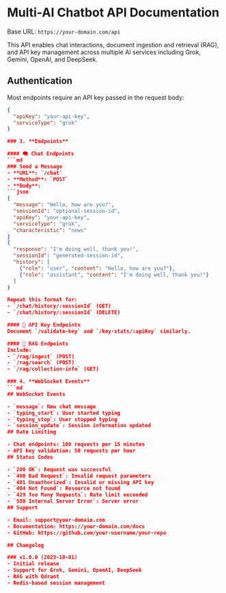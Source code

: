 # Multi-AI Chatbot API Documentation

Base URL: `https://your-domain.com/api`

This API enables chat interactions, document ingestion and retrieval (RAG), and API key management across multiple AI services including Grok, Gemini, OpenAI, and DeepSeek.
## Authentication

Most endpoints require an API key passed in the request body:
```json
{
  "apiKey": "your-api-key",
  "serviceType": "grok"
}

### 3. **Endpoints**

#### 🗨️ Chat Endpoints
```md
### Send a Message
- **URL**: `/chat`
- **Method**: `POST`
- **Body**:
```json
{
  "message": "Hello, how are you?",
  "sessionId": "optional-session-id",
  "apiKey": "your-api-key",
  "serviceType": "grok",
  "characteristic": "news"
}
{
  "response": "I'm doing well, thank you!",
  "sessionId": "generated-session-id",
  "history": [
    {"role": "user", "content": "Hello, how are you?"},
    {"role": "assistant", "content": "I'm doing well, thank you!"}
  ]
}

Repeat this format for:
- `/chat/history/:sessionId` (GET)
- `/chat/history/:sessionId` (DELETE)

#### 🔑 API Key Endpoints
Document `/validate-key` and `/key-stats/:apiKey` similarly.

#### 📄 RAG Endpoints
Include:
- `/rag/ingest` (POST)
- `/rag/search` (POST)
- `/rag/collection-info` (GET)

### 4. **WebSocket Events**
```md
## WebSocket Events

- `message`: New chat message
- `typing_start`: User started typing
- `typing_stop`: User stopped typing
- `session_update`: Session information updated
## Rate Limiting

- Chat endpoints: 100 requests per 15 minutes
- API key validation: 50 requests per hour
## Status Codes

- `200 OK`: Request was successful
- `400 Bad Request`: Invalid request parameters
- `401 Unauthorized`: Invalid or missing API key
- `404 Not Found`: Resource not found
- `429 Too Many Requests`: Rate limit exceeded
- `500 Internal Server Error`: Server error
## Support

- Email: support@your-domain.com
- Documentation: https://your-domain.com/docs
- GitHub: https://github.com/your-username/your-repo

## Changelog

### v1.0.0 (2023-10-01)
- Initial release
- Support for Grok, Gemini, OpenAI, DeepSeek
- RAG with Qdrant
- Redis-based session management